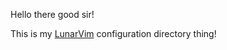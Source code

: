 Hello there good sir!

This is my [LunarVim](https://www.lunarvim.org) configuration directory thing!
